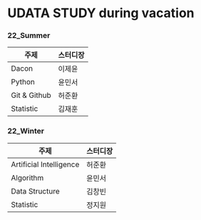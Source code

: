 # UDATA STUDY during vacation

### 22_Summer

|주제|스터디장|
|--|--|
|Dacon|이제윤|
|Python|윤민서|
|Git & Github|허준환|
|Statistic|김재훈|



### 22_Winter

|주제|스터디장|
|--|--|
|Artificial Intelligence|허준환|
|Algorithm|윤민서|
|Data Structure|김창빈|
|Statistic|정지원|
